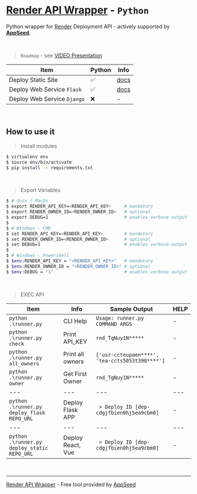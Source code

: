 # [Render API Wrapper](https://www.youtube.com/watch?v=RRbmOhTzkYo) - `Python`

Python wrapper for [Render](https://render.com/) Deployment API - actively supported by **[AppSeed](https://appseed.us/)**.

<br />

> `Roadmap` - see [VIDEO Presentation](https://www.youtube.com/watch?v=RRbmOhTzkYo)

| Item | Python | Info |
| --- | --- | --- |
| Deploy Static Site | ✅ | [docs](./docs/python/deploy-static.md) |
| Deploy Web Service `Flask` | ✅ | [docs](./docs/python/deploy-flask.md) |
| Deploy Web Service `Django` | ❌ | - |

<br />

## How to use it

> Install modules

```bash
$ virtualenv env
$ source env/bin/activate
$ pip install -r requirements.txt
```

<br />

> Export Variables

```bash
$ # Unix / MacOs 
$ export RENDER_API_KEY=<RENDER_API_KEY>     # mandatory
$ export RENDER_OWNER_ID=<RENDER_OWNER_ID>   # optional
$ export DEBUG=1                             # enables verbose output
$
$ # Windows - CMD 
$ set RENDER_API_KEY=<RENDER_API_KEY>        # mandatory
$ set RENDER_OWNER_ID=<RENDER_OWNER_ID>      # optional
$ set DEBUG=1                                # enables verbose output
$
$ # Windows - Powershell
$ $env:RENDER_API_KEY = "<RENDER_API_KEY>"   # mandatory
$ $env:RENDER_OWNER_ID = "<RENDER_OWNER_ID>" # optional
$ $env:DEBUG = "1"                           # enables verbose output
```

<br />

> EXEC API

| Item | Info | Sample Output | HELP |
| --- | --- | --- | --- |
| `python .\runner.py` | CLI Help | `Usage: runner.py COMMAND ARGS` | - |
| `python .\runner.py check` | Print API_KEY | `rnd_TgNuy1N*****` | - |
| `python .\runner.py all_owners` | Print all owners | `['usr-ccteupaen****', 'tea-ccts5053t398****']` | - |
| `python .\runner.py owner` | Get First Owner | `rnd_TgNuy1N*****` | - |
| --- | --- | --- | --- |
| `python .\runner.py deploy_flask REPO_URL` | Deploy Flask APP | ` > Deploy ID [dep-cdgjfbien0hj5ea9cbm0]` | - |
| --- | --- | --- | --- |
| `python .\runner.py deploy_static REPO_URL` | Deploy React, Vue | ` > Deploy ID [dep-cdgjfbien0hj5ea9cbm0]` | - |

<br />

---
[Render API Wrapper](https://www.youtube.com/watch?v=RRbmOhTzkYo) - Free tool provided by [AppSeed](https://appseed.us/)
